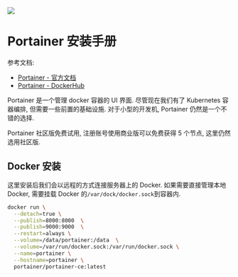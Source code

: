 ![](https://s3.leryn.top/website/image/portainer.svg#crop=0&crop=0&crop=1&crop=1&height=201&id=xQbLD&originHeight=731&originWidth=2500&originalType=binary&ratio=1&rotation=0&showTitle=false&status=done&style=none&title=&width=687)
<a name="lRq53"></a>
# Portainer 安装手册
参考文档:

- [Portainer - 官方文档](https://docs.portainer.io/)
- [Portainer - DockerHub](https://hub.docker.com/r/portainer/portainer-ce)

Portainer 是一个管理 docker 容器的 UI 界面. 尽管现在我们有了 Kubernetes 容器编排, 但需要一些前置的基础设施. 对于小型的开发机, Portainer 仍然是一个不错的选择.

Portainer 社区版免费试用, 注册账号使用商业版可以免费获得 5 个节点, 这里仍然选用社区版.

<a name="IeksZ"></a>
## Docker 安装

这里安装后我们会以远程的方式连接服务器上的 Docker. 如果需要直接管理本地 Docker, 需要挂载 Docker 的`/var/dock/docker.sock`到容器内.

```bash
docker run \
  --detach=true \
  --publish=8000:8000  \
  --publish=9000:9000  \
  --restart=always \
  --volume=/data/portainer:/data  \
  --volume=/var/run/docker.sock:/var/run/docker.sock \
  --name=portainer \
  --hostname=portainer \
  portainer/portainer-ce:latest
```
